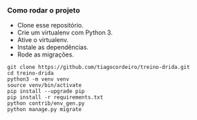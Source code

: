 ### Como rodar o projeto

* Clone esse repositório.
* Crie um virtualenv com Python 3.
* Ative o virtualenv.
* Instale as dependências.
* Rode as migrações.

```
git clone https://github.com/tiagocordeiro/treino-drida.git
cd treino-drida
python3 -m venv venv
source venv/bin/activate
pip install --upgrade pip
pip install -r requirements.txt
python contrib/env_gen.py
python manage.py migrate
```